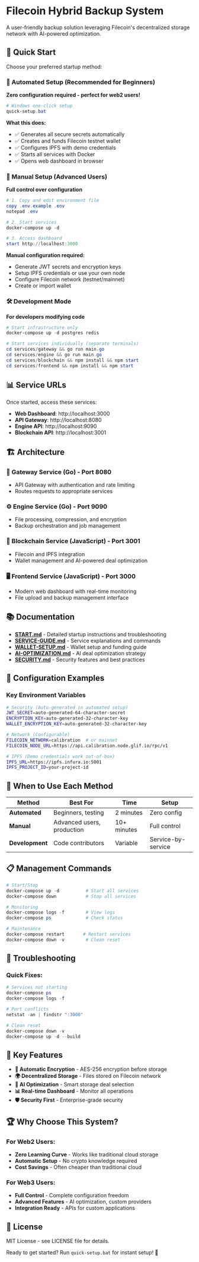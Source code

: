# Filecoin Hybrid Backup System

A user-friendly backup solution leveraging Filecoin's decentralized storage network with AI-powered optimization.

## 🚀 Quick Start

Choose your preferred startup method:

### 🎯 Automated Setup (Recommended for Beginners)
**Zero configuration required - perfect for web2 users!**

```powershell
# Windows one-click setup
quick-setup.bat
```

**What this does:**
- ✅ Generates all secure secrets automatically
- ✅ Creates and funds Filecoin testnet wallet
- ✅ Configures IPFS with demo credentials
- ✅ Starts all services with Docker
- ✅ Opens web dashboard in browser

### 🔧 Manual Setup (Advanced Users)
**Full control over configuration**

```powershell
# 1. Copy and edit environment file
copy .env.example .env
notepad .env

# 2. Start services
docker-compose up -d

# 3. Access dashboard
start http://localhost:3000
```

**Manual configuration required:**
- Generate JWT secrets and encryption keys
- Setup IPFS credentials or use your own node
- Configure Filecoin network (testnet/mainnet)
- Create or import wallet

### 🛠️ Development Mode
**For developers modifying code**

```powershell
# Start infrastructure only
docker-compose up -d postgres redis

# Start services individually (separate terminals)
cd services/gateway && go run main.go
cd services/engine && go run main.go
cd services/blockchain && npm install && npm start
cd services/frontend && npm install && npm start
```

## 📊 Service URLs

Once started, access these services:
- **Web Dashboard**: http://localhost:3000
- **API Gateway**: http://localhost:8080
- **Engine API**: http://localhost:9090
- **Blockchain API**: http://localhost:3001

## 🏗️ Architecture

### 🚪 Gateway Service (Go) - Port 8080
- API Gateway with authentication and rate limiting
- Routes requests to appropriate services

### ⚙️ Engine Service (Go) - Port 9090
- File processing, compression, and encryption
- Backup orchestration and job management

### 🔗 Blockchain Service (JavaScript) - Port 3001
- Filecoin and IPFS integration
- Wallet management and AI-powered deal optimization

### 🖥️ Frontend Service (JavaScript) - Port 3000
- Modern web dashboard with real-time monitoring
- File upload and backup management interface

## 📚 Documentation

- **[START.md](START.md)** - Detailed startup instructions and troubleshooting
- **[SERVICE-GUIDE.md](SERVICE-GUIDE.md)** - Service explanations and commands  
- **[WALLET-SETUP.md](WALLET-SETUP.md)** - Wallet setup and funding guide
- **[AI-OPTIMIZATION.md](AI-OPTIMIZATION.md)** - AI deal optimization strategy
- **[SECURITY.md](SECURITY.md)** - Security features and best practices

## 🔧 Configuration Examples

### Key Environment Variables
```bash
# Security (Auto-generated in automated setup)
JWT_SECRET=auto-generated-64-character-secret
ENCRYPTION_KEY=auto-generated-32-character-key
WALLET_ENCRYPTION_KEY=auto-generated-32-character-key

# Network (Configurable)
FILECOIN_NETWORK=calibration  # or mainnet
FILECOIN_NODE_URL=https://api.calibration.node.glif.io/rpc/v1

# IPFS (Demo credentials work out-of-box)
IPFS_URL=https://ipfs.infura.io:5001
IPFS_PROJECT_ID=your-project-id
```

## 🎯 When to Use Each Method

| Method | Best For | Time | Setup |
|--------|----------|------|-------|
| **Automated** | Beginners, testing | 2 minutes | Zero config |
| **Manual** | Advanced users, production | 10+ minutes | Full control |
| **Development** | Code contributors | Variable | Service-by-service |

## 📋 Management Commands

```powershell
# Start/Stop
docker-compose up -d          # Start all services
docker-compose down           # Stop all services  

# Monitoring
docker-compose logs -f        # View logs
docker-compose ps             # Check status

# Maintenance  
docker-compose restart       # Restart services
docker-compose down -v        # Clean reset
```

## 🚨 Troubleshooting

### Quick Fixes:
```powershell
# Services not starting
docker-compose ps
docker-compose logs -f

# Port conflicts  
netstat -an | findstr ":3000"

# Clean reset
docker-compose down -v
docker-compose up -d --build
```

## 🌟 Key Features

- **🔐 Automatic Encryption** - AES-256 encryption before storage
- **🌍 Decentralized Storage** - Files stored on Filecoin network  
- **🤖 AI Optimization** - Smart storage deal selection
- **📊 Real-time Dashboard** - Monitor all operations
- **🛡️ Security First** - Enterprise-grade security

## 🏆 Why Choose This System?

### For Web2 Users:
- **Zero Learning Curve** - Works like traditional cloud storage
- **Automatic Setup** - No crypto knowledge required  
- **Cost Savings** - Often cheaper than traditional cloud

### For Web3 Users:
- **Full Control** - Complete configuration freedom
- **Advanced Features** - AI optimization, custom providers
- **Integration Ready** - APIs for custom applications

## 📄 License

MIT License - see LICENSE file for details.

Ready to get started? Run `quick-setup.bat` for instant setup! 🚀
